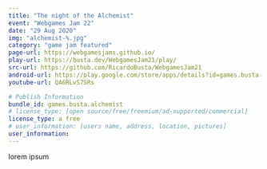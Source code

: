 ```yaml
---
title: "The night of the Alchemist"
event: "Webgames Jam 22"
date: "29 Aug 2020"
img: "alchemist-%.jpg"
category: "game jam featured"
page-url: https://webgamesjams.github.io/
play-url: https://busta.dev/WebgamesJam21/play/
src-url: https://github.com/RicardoBusta/WebgamesJam21
android-url: https://play.google.com/store/apps/details?id=games.busta.alchemist
youtube-url: QA6RLvS7SRs

# Publish Information
bundle_id: games.busta.alchemist
# license_type: [open source/free/freemium/ad-supported/commercial]
license_type: a free
# user_information: [users name, address, location, pictures]
user_information:
---
```

lorem ipsum